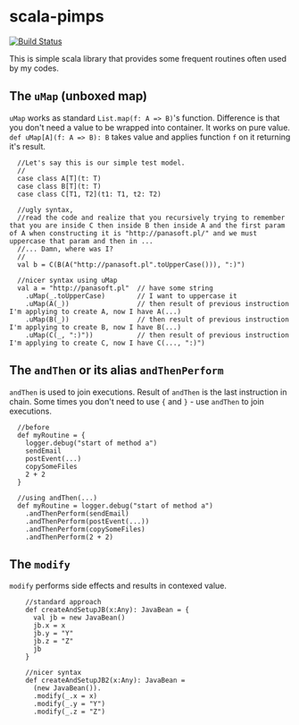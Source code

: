 scala-pimps
==============

[![Build Status](https://panasoft.ci.cloudbees.com/job/panasoft-pimps%20test/badge/icon)](https://panasoft.ci.cloudbees.com/job/panasoft-pimps%20test/)

This is simple scala library that provides some frequent routines often used by my codes.


**The `uMap` (unboxed map)**
--------
`uMap` works as standard `List.map(f: A => B)`'s function. Difference is that you don't need a value to be wrapped into container. It works on pure value.
`def uMap[A](f: A => B): B` takes value and applies function `f` on it returning it's result.

      //Let's say this is our simple test model.
      //
      case class A[T](t: T)
      case class B[T](t: T)
      case class C[T1, T2](t1: T1, t2: T2)

      //ugly syntax,
      //read the code and realize that you recursively trying to remember that you are inside C then inside B then inside A and the first param of A when constructing it is "http://panasoft.pl/" and we must uppercase that param and then in ...
      //... Damn, where was I?
      //
      val b = C(B(A("http://panasoft.pl".toUpperCase())), ":)")

      //nicer syntax using uMap
      val a = "http://panasoft.pl"  // have some string
        .uMap(_.toUpperCase)        // I want to uppercase it
        .uMap(A(_))                 // then result of previous instruction I'm applying to create A, now I have A(...)
        .uMap(B(_))                 // then result of previous instruction I'm applying to create B, now I have B(...)
        .uMap(C(_, ":)"))           // then result of previous instruction I'm applying to create C, now I have C(..., ":)")

**The `andThen` or its alias `andThenPerform`**
--------
`andThen` is used to join executions. Result of `andThen` is the last instruction in chain. Some times you don't need to use `{` and `}` - use `andThen` to join executions.

      //before
      def myRoutine = {
        logger.debug("start of method a")
        sendEmail
        postEvent(...)
        copySomeFiles
        2 + 2
      }

      //using andThen(...)
      def myRoutine = logger.debug("start of method a")
        .andThenPerform(sendEmail)
        .andThenPerform(postEvent(...))
        .andThenPerform(copySomeFiles)
        .andThenPerform(2 + 2)

**The `modify`**
--------
`modify` performs side effects and results in contexed value.

        //standard approach
        def createAndSetupJB(x:Any): JavaBean = {
          val jb = new JavaBean()
          jb.x = x
          jb.y = "Y"
          jb.z = "Z"
          jb
        }

        //nicer syntax
        def createAndSetupJB2(x:Any): JavaBean =
          (new JavaBean()).
          .modify(_.x = x)
          .modify(_.y = "Y")
          .modify(_.z = "Z")




